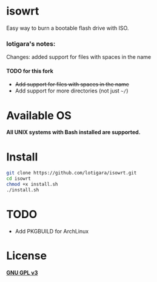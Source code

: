 # isowrt

Easy way to burn a bootable flash drive with ISO.

### lotigara's notes:
Changes: added support for files with spaces in the name
#### TODO for this fork
- ~~Add support for files with spaces in the name~~
- Add support for more directories (not just `~/`)

# Available OS

**All UNIX systems with Bash installed are supported.**

# Install

```bash
git clone https://github.com/lotigara/isowrt.git
cd isowrt
chmod +x install.sh
./install.sh
```
# TODO
- Add PKGBUILD for ArchLinux

# License

[**GNU GPL v3**](./LICENSE.md)
